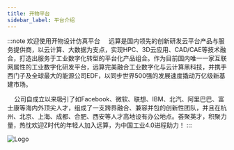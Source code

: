 ```yaml
---
title: 开物平台
sidebar_label: 平台介绍
---
```


:::note 欢迎使用开物设计仿真平台
&nbsp;&nbsp;&nbsp;&nbsp;远算是国内领先的创新研发云平台产品与服务提供商，以云计算、大数据为支点，实现HPC、3D云应用、CAD/CAE等技术融合，打造出服务于工业数字化转型的平台化产品组合。作为目前国内唯一一家互联网属性的工业数字化研发平台，远算完美融合工业数字化与云计算黑科技，并携手西门子及全球最大的能源公司EDF，以同步世界500强的发展速度撬动万亿级新基建市场。

&nbsp;&nbsp;&nbsp;&nbsp;公司自成立以来吸引了如Facebook、微软、联想、IBM、北汽、阿里巴巴、富士康等海内外顶尖人才，组成了一支跨界融合、兼容并包的创新性团队，并且在杭州、北京、上海、成都、合肥、西安等人才高地设有办公地点。荟聚英才，积聚力量，热忱欢迎Z时代的年轻人加入远算，为中国工业4.0进程助力！
:::

![Logo](/img/page.png)
